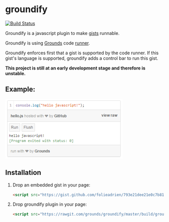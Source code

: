 # groundify
[![Build Status](https://travis-ci.org/grounds/groundify.svg)](https://travis-ci.org/grounds/groundify)

Groundify is a javascript plugin to make [gists](https://gist.github.com/)
runnable.

Groundify is using [Grounds](http://beta.42grounds.io) code
[runner](https://github.com/grounds/grounds-exec).

Groundify enforces first that a gist is supported by the code runner.
If this gist's language is supported, groundify adds a control bar to run
this gist.

**This project is still at an early development stage and therefore is unstable.**

## Example:

![Groundify](/images/example.png)

## Installation
1. Drop an embedded gist in your page:
    ```html
    <script src="https://gist.github.com/folieadrien/793e21dee21e0c7b81a8.js"></script>
    ```

2. Drop groundify plugin in your page:
    ```html
    <script src="https://rawgit.com/grounds/groundify/master/build/groundify.min.js"></script>
    ```



